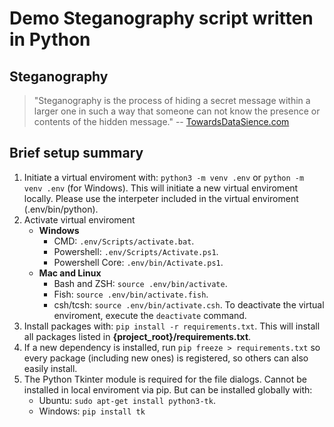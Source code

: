 # Demo Steganography script written in Python

## Steganography
> "Steganography is the process of hiding a secret message within a larger one in such a way that someone can not know the presence or contents of the hidden message."
-- [TowardsDataSience.com](https://towardsdatascience.com/hiding-data-in-an-image-image-steganography-using-python-e491b68b1372)

## Brief setup summary
1. Initiate a virtual enviroment with: `python3 -m venv .env` or `python -m venv .env` (for Windows). 
This will initiate a new virtual enviroment locally. Please use the interpeter included in the virtual enviroment (.env/bin/python).
2. Activate virtual enviroment
    - **Windows**
        - CMD: `.env/Scripts/activate.bat`.
        - Powershell: `.env/Scripts/Activate.ps1`.
        - Powershell Core: `.env/bin/Activate.ps1`.
    - **Mac and Linux**
        - Bash and ZSH: `source .env/bin/activate`.
        - Fish: `source .env/bin/activate.fish`.
        - csh/tcsh: `source .env/bin/activate.csh`.
    To deactivate the virtual enviroment, execute the `deactivate` command.
3. Install packages with: `pip install -r requirements.txt`. 
This will install all packages listed in __{project_root}/requirements.txt__.
4. If a new dependency is installed, run `pip freeze > requirements.txt` so every package (including new ones) is registered, so others
can also easily install.
5. The Python Tkinter module is required for the file dialogs. Cannot be installed in local enviroment via pip. But can be installed globally with:
    - Ubuntu: `sudo apt-get install python3-tk`.
    - Windows: `pip install tk`